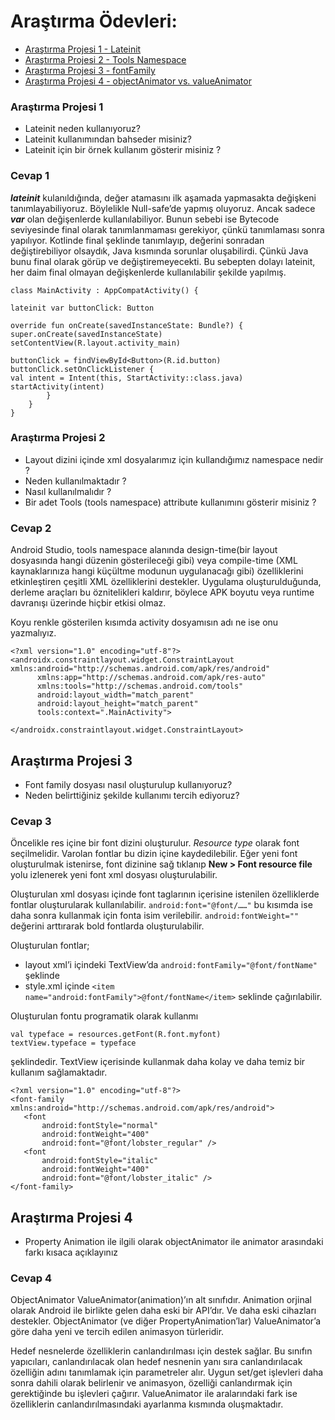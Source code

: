 # Araştırma Ödevleri:

- [Araştırma Projesi 1 - Lateinit](https://github.com/ozlembasabakar/UpSchoolAndroidDevelopmentBootcamp/blob/main/Ara%C5%9Ft%C4%B1rma%20%C3%96devleri/lateinit.docx)
- [Araştırma Projesi 2 - Tools Namespace](https://github.com/ozlembasabakar/UpSchoolAndroidDevelopmentBootcamp/blob/main/Ara%C5%9Ft%C4%B1rma%20%C3%96devleri/tools%20namespaces.docx)
- [Araştırma Projesi 3 - fontFamily](https://github.com/ozlembasabakar/UpSchoolAndroidDevelopmentBootcamp/blob/main/Ara%C5%9Ft%C4%B1rma%20%C3%96devleri/fontFamily.docx)
- [Araştırma Projesi 4 - objectAnimator vs. valueAnimator](https://github.com/ozlembasabakar/UpSchoolAndroidDevelopmentBootcamp/blob/main/Ara%C5%9Ft%C4%B1rma%20%C3%96devleri/fontFamily.docx)

### <a name="1"></a> Araştırma Projesi 1

- Lateinit neden kullanıyoruz?
- Lateinit kullanımından bahseder misiniz?
- Lateinit için bir örnek kullanım gösterir misiniz ?

### <a name="1"></a> Cevap 1


***lateinit*** kulanıldığında, değer atamasını ilk aşamada yapmasakta değişkeni tanımlayabiliyoruz. Böylelikle Null-safe’de yapmış oluyoruz. Ancak sadece ***var*** olan değişenlerde kullanılabiliyor. Bunun sebebi ise Bytecode seviyesinde final olarak tanımlanmaması gerekiyor, çünkü tanımlaması sonra yapılıyor. Kotlinde final şeklinde tanımlayıp, değerini sonradan değiştirebiliyor olsaydık, Java kısmında sorunlar oluşabilirdi. Çünkü Java bunu final olarak görüp ve değiştiremeyecekti. Bu sebepten dolayı lateinit, her daim final olmayan değişkenlerde kullanılabilir şekilde yapılmış.


```
class MainActivity : AppCompatActivity() {

lateinit var buttonClick: Button

override fun onCreate(savedInstanceState: Bundle?) {
super.onCreate(savedInstanceState)
setContentView(R.layout.activity_main)

buttonClick = findViewById<Button>(R.id.button)
buttonClick.setOnClickListener {
val intent = Intent(this, StartActivity::class.java)
startActivity(intent)
        }
    }
}
```


### <a name="2"></a> Araştırma Projesi 2


- Layout dizini içinde xml dosyalarımız için kullandığımız namespace nedir ?
- Neden kullanılmaktadır ?
- Nasıl kullanılmalıdır ?
- Bir adet Tools (tools namespace) attribute kullanımını gösterir misiniz ? 

### <a name="2"></a> Cevap 2

Android Studio, tools namespace alanında design-time(bir layout dosyasında hangi düzenin gösterileceği gibi) veya compile-time (XML kaynaklarınıza hangi küçültme modunun uygulanacağı gibi) özelliklerini etkinleştiren çeşitli XML özelliklerini destekler. Uygulama oluşturulduğunda, derleme araçları bu öznitelikleri kaldırır, böylece APK boyutu veya runtime davranışı üzerinde hiçbir etkisi olmaz.

Koyu renkle gösterilen kısımda activity dosyamısın adı ne ise onu yazmalıyız. 
```
<?xml version="1.0" encoding="utf-8"?>
<androidx.constraintlayout.widget.ConstraintLayout xmlns:android="http://schemas.android.com/apk/res/android"
      xmlns:app="http://schemas.android.com/apk/res-auto"
      xmlns:tools="http://schemas.android.com/tools"
      android:layout_width="match_parent"
      android:layout_height="match_parent"
      tools:context=".MainActivity">

</androidx.constraintlayout.widget.ConstraintLayout>
```

## <a name="3"></a> Araştırma Projesi 3

- Font family dosyası nasıl oluşturulup kullanıyoruz?
- Neden belirttiğiniz şekilde kullanımı tercih ediyoruz?

### <a name="3"></a> Cevap 3

Öncelikle res içine bir font dizini oluşturulur. *Resource type* olarak font seçilmelidir. Varolan fontlar bu dizin içine kaydedilebilir. Eğer yeni font oluşturulmak istenirse, font dizinine sağ tıklanıp **New > Font resource file** yolu izlenerek yeni font xml dosyası oluşturulabilir. 

Oluşturulan xml dosyası içinde font taglarının içerisine istenilen özelliklerde fontlar oluşturularak kullanılabilir. ```android:font="@font/……"```  bu kısımda ise daha sonra kullanmak için fonta isim verilebilir. ```android:fontWeight=""``` değerini arttırarak bold fontlarda oluşturulabilir.

Oluşturulan fontlar;
- layout xml’i içindeki TextView’da ```android:fontFamily="@font/fontName"``` şeklinde
- style.xml içinde ```<item name="android:fontFamily">@font/fontName</item>``` seklinde çağırılabilir. 
 
Oluşturulan fontu programatik olarak kullanmı
```
val typeface = resources.getFont(R.font.myfont)
textView.typeface = typeface
```
şeklindedir. TextView içerisinde kullanmak daha kolay ve daha temiz bir kullanım sağlamaktadır. 
 ```
<?xml version="1.0" encoding="utf-8"?>
<font-family xmlns:android="http://schemas.android.com/apk/res/android">
    <font
        android:fontStyle="normal"
        android:fontWeight="400"
        android:font="@font/lobster_regular" />
    <font
        android:fontStyle="italic"
        android:fontWeight="400"
        android:font="@font/lobster_italic" />
</font-family>
```

## <a name="3"></a> Araştırma Projesi 4

- Property Animation ile ilgili olarak objectAnimator ile animator arasındaki farkı kısaca açıklayınız

### <a name="3"></a> Cevap 4

ObjectAnimator ValueAnimator(animation)’ın alt sınıfıdır. Animation orjinal olarak Android ile birlikte gelen daha eski bir API’dır. Ve daha eski cihazları destekler. ObjectAnimator (ve diğer PropertyAnimation’lar) ValueAnimator’a göre daha yeni ve tercih edilen animasyon türleridir. 

Hedef nesnelerde özelliklerin canlandırılması için destek sağlar. Bu sınıfın yapıcıları, canlandırılacak olan hedef nesnenin yanı sıra canlandırılacak özelliğin adını tanımlamak için parametreler alır. Uygun set/get işlevleri daha sonra dahili olarak belirlenir ve animasyon, özelliği canlandırmak için gerektiğinde bu işlevleri çağırır. ValueAnimator ile aralarındaki fark ise özelliklerin canlandırılmasındaki ayarlanma kısmında oluşmaktadır. 
